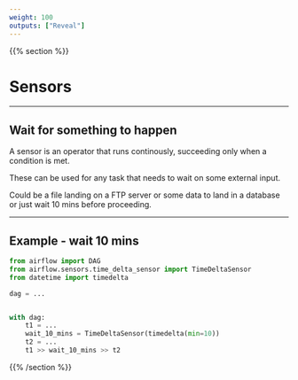 ```yaml
---
weight: 100
outputs: ["Reveal"]
---
```


{{% section %}}

# Sensors

---

## Wait for something to happen

A sensor is an operator that runs continously, succeeding only when a condition is met.

These can be used for any task that needs to wait on some external input.

Could be a file landing on a FTP server or some data to land in a database or just wait 10 mins before proceeding.

---

## Example - wait 10 mins

```python
from airflow import DAG
from airflow.sensors.time_delta_sensor import TimeDeltaSensor
from datetime import timedelta

dag = ...


with dag:
    t1 = ...
    wait_10_mins = TimeDeltaSensor(timedelta(min=10))
    t2 = ...
    t1 >> wait_10_mins >> t2
```

{{% /section %}}